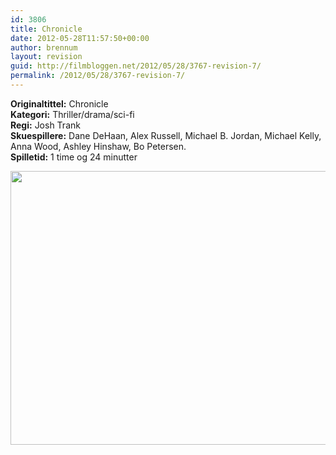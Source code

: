 ```yaml
---
id: 3806
title: Chronicle
date: 2012-05-28T11:57:50+00:00
author: brennum
layout: revision
guid: http://filmbloggen.net/2012/05/28/3767-revision-7/
permalink: /2012/05/28/3767-revision-7/
---
```

**Originaltittel:** Chronicle  
**Kategori:** Thriller/drama/sci-fi  
**Regi:** Josh Trank  
**Skuespillere:** Dane DeHaan, Alex Russell, Michael B. Jordan, Michael Kelly, Anna Wood, Ashley Hinshaw, Bo Petersen.  
**Spilletid:** 1 time og 24 minutter

<a href="http://filmbloggen.net/?attachment_id=3800" rel="attachment wp-att-3800"><img class="alignnone size-large wp-image-3800" src="http://filmbloggen.net/wp-content/uploads//2012/05/Chronicle11-620x438.jpg" alt="" width="620" height="438" /></a>

&nbsp;